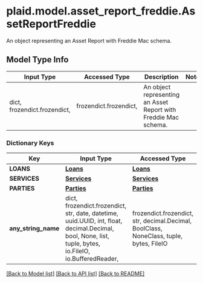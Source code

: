 # plaid.model.asset_report_freddie.AssetReportFreddie

An object representing an Asset Report with Freddie Mac schema.

## Model Type Info
Input Type | Accessed Type | Description | Notes
------------ | ------------- | ------------- | -------------
dict, frozendict.frozendict,  | frozendict.frozendict,  | An object representing an Asset Report with Freddie Mac schema. | 

### Dictionary Keys
Key | Input Type | Accessed Type | Description | Notes
------------ | ------------- | ------------- | ------------- | -------------
**LOANS** | [**Loans**](Loans.md) | [**Loans**](Loans.md) |  | 
**SERVICES** | [**Services**](Services.md) | [**Services**](Services.md) |  | 
**PARTIES** | [**Parties**](Parties.md) | [**Parties**](Parties.md) |  | 
**any_string_name** | dict, frozendict.frozendict, str, date, datetime, uuid.UUID, int, float, decimal.Decimal, bool, None, list, tuple, bytes, io.FileIO, io.BufferedReader,  | frozendict.frozendict, str, decimal.Decimal, BoolClass, NoneClass, tuple, bytes, FileIO | any string name can be used but the value must be the correct type | [optional]

[[Back to Model list]](../../README.md#documentation-for-models) [[Back to API list]](../../README.md#documentation-for-api-endpoints) [[Back to README]](../../README.md)

